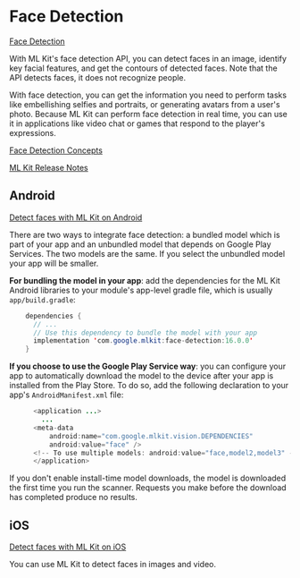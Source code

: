 # Face Detection

[Face Detection](https://developers.google.com/ml-kit/vision/face-detection)

With ML Kit's face detection API, you can detect faces in an image, identify key facial features, and get the contours of detected faces. Note that the API detects faces, it does not recognize people.

With face detection, you can get the information you need to perform tasks like embellishing selfies and portraits, or generating avatars from a user's photo. Because ML Kit can perform face detection in real time, you can use it in applications like video chat or games that respond to the player's expressions.

[Face Detection Concepts](https://developers.google.com/ml-kit/vision/face-detection/face-detection-concepts)

[ML Kit Release Notes](https://developers.google.com/ml-kit/release-notes)

## Android

[Detect faces with ML Kit on Android](https://developers.google.com/ml-kit/vision/face-detection/android)

There are two ways to integrate face detection: a bundled model which is part of your app and an unbundled model that depends on Google Play Services. The two models are the same. If you select the unbundled model your app will be smaller.

**For bundling the model in your app**:
add the dependencies for the ML Kit Android libraries to your module's app-level gradle file, which is usually `app/build.gradle`:

```java
    dependencies {
      // ...
      // Use this dependency to bundle the model with your app
      implementation 'com.google.mlkit:face-detection:16.0.0'
    }
```

**If you choose to use the Google Play Service way**:
you can configure your app to automatically download the model to the device after your app is installed from the Play Store. To do so, add the following declaration to your app's `AndroidManifest.xml` file:

```java
      <application ...>
        ...
      <meta-data
          android:name="com.google.mlkit.vision.DEPENDENCIES"
          android:value="face" />
      <!-- To use multiple models: android:value="face,model2,model3" -->
      </application>
```

If you don't enable install-time model downloads, the model is downloaded the first time you run the scanner. Requests you make before the download has completed produce no results.

## iOS
[Detect faces with ML Kit on iOS](https://developers.google.com/ml-kit/vision/face-detection/ios)

You can use ML Kit to detect faces in images and video.
